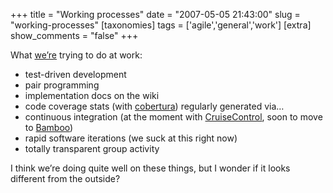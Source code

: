 +++
title = "Working processes"
date = "2007-05-05 21:43:00"
slug = "working-processes"
[taxonomies]
tags = ['agile','general','work']
[extra]
show_comments = "false"
+++

What [we’re](http://wiki.bath.ac.uk/display/bucswebdev/Home) trying to do at work:

- test-driven development
- pair programming
- implementation docs on the wiki
- code coverage stats (with [cobertura](http://cobertura.sourceforge.net/)) regularly generated via…
- continuous integration (at the moment with [CruiseControl](http://cruisecontrol.sourceforge.net/), soon to move to [Bamboo](http://www.atlassian.com/software/bamboo/))
- rapid software iterations (we suck at this right now)
- totally transparent group activity

I think we’re doing quite well on these things, but I wonder if it looks different from the outside?
